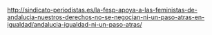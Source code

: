 http://sindicato-periodistas.es/la-fesp-apoya-a-las-feministas-de-andalucia-nuestros-derechos-no-se-negocian-ni-un-paso-atras-en-igualdad/andalucia-igualdad-ni-un-paso-atras/
